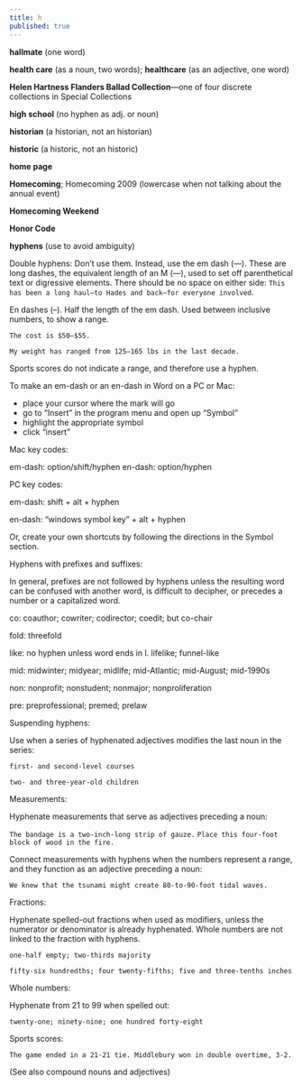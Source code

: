 ```yaml
---
title: h
published: true
---
```


**hallmate** (one word)

**health care** (as a noun, two words); **healthcare** (as an adjective, one word)

**Helen Hartness Flanders Ballad Collection**—one of four discrete collections in Special Collections

**high school** (no hyphen as adj. or noun)

**historian** (a historian, not an historian)

**historic** (a historic, not an historic)

**home page**

**Homecoming**; Homecoming 2009 (lowercase when not talking about the annual event)

**Homecoming Weekend**

**Honor Code**

**hyphens** (use to avoid ambiguity)

Double hyphens: Don’t use them. Instead, use the em dash (—). These are long dashes, the equivalent length of an M (—), used to set off parenthetical text or digressive elements. There should be no space on either side: `This has been a long haul—to Hades and back—for everyone involved`.

En dashes (–). Half the length of the em dash. Used between inclusive numbers, to show a range.

`The cost is $50–$55.`

`My weight has ranged from 125–165 lbs in the last decade.`

Sports scores do not indicate a range, and therefore use a hyphen.

To make an em-dash or an en-dash in Word on a PC or Mac:

- place your cursor where the mark will go
- go to “Insert” in the program menu and open up “Symbol”
- highlight the appropriate symbol
- click “insert”

Mac key codes:

em-dash: option/shift/hyphen en-dash: option/hyphen

PC key codes:

em-dash:  shift + alt + hyphen

en-dash:  “windows symbol key” + alt + hyphen

Or, create your own shortcuts by following the directions in the Symbol section.

Hyphens with prefixes and suffixes:

In general, prefixes are not followed by hyphens unless the resulting word can be confused with another word, is difficult to decipher, or precedes a number or a capitalized word.

co:  coauthor; cowriter; codirector; coedit; but co-chair

fold:  threefold

like:  no hyphen unless word ends in l. lifelike; funnel-like

mid:  midwinter; midyear; midlife; mid-Atlantic; mid-August; mid-1990s

non:  nonprofit; nonstudent; nonmajor; nonproliferation

pre:  preprofessional; premed; prelaw

Suspending hyphens:

Use when a series of hyphenated adjectives modifies the last noun in the series:

`first- and second-level courses`

`two- and three-year-old children`

Measurements:

Hyphenate measurements that serve as adjectives preceding a noun:

`The bandage is a two-inch-long strip of gauze.`
`Place this four-foot block of wood in the fire.`

Connect measurements with hyphens when the numbers represent a range, and they function as an adjective preceding a noun:

`We knew that the tsunami might create 80-to-90-foot tidal waves.`

Fractions:

Hyphenate spelled-out fractions when used as modifiers, unless the numerator or denominator is already hyphenated. Whole numbers are not linked to the fraction with hyphens.

`one-half empty; two-thirds majority`

`fifty-six hundredths; four twenty-fifths; five and three-tenths inches`

Whole numbers:

Hyphenate from 21 to 99 when spelled out:

`twenty-one; ninety-nine; one hundred forty-eight`

Sports scores:

`The game ended in a 21-21 tie. Middlebury won in double overtime, 3-2.`

(See also compound nouns and adjectives)
